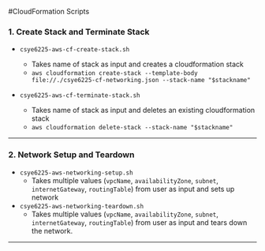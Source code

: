 #CloudFormation Scripts

### 1. Create Stack and Terminate Stack
- `csye6225-aws-cf-create-stack.sh`
    - Takes name of stack as input and creates a cloudformation stack
    - `aws cloudformation create-stack --template-body file://./csye6225-cf-networking.json --stack-name "$stackname"`

- `csye6225-aws-cf-terminate-stack.sh`
    - Takes name of stack as input and deletes an existing cloudformation stack
    - `aws cloudformation delete-stack --stack-name "$stackname"`

----------

### 2. Network Setup and Teardown
- `csye6225-aws-networking-setup.sh`
    - Takes multiple values (`vpcName`, `availabilityZone`, `subnet`, `internetGateway`, `routingTable`) from user as input and sets up network
- `csye6225-aws-networking-teardown.sh`
    - Takes multiple values (`vpcName`, `availabilityZone`, `subnet`, `internetGateway`, `routingTable`) from user as input and tears down the network.
----------
